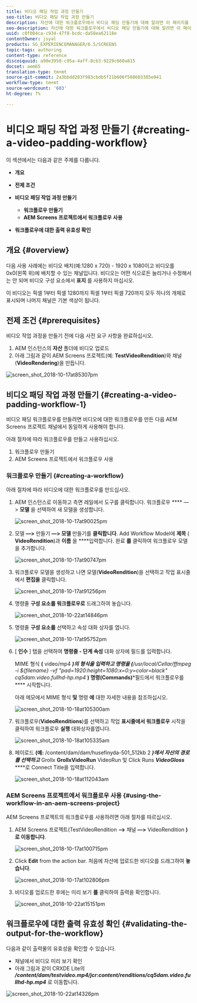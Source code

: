 ```yaml
---
title: 비디오 패딩 작업 과정 만들기
seo-title: 비디오 패딩 작업 과정 만들기
description: 자산에 대한 워크플로우에서 비디오 패딩 만들기에 대해 알려면 이 페이지를 따르십시오.
seo-description: 자산에 대한 워크플로우에서 비디오 패딩 만들기에 대해 알려면 이 페이지를 따르십시오.
uuid: c0f004ca-c934-47f8-bcdc-da58ea62118e
contentOwner: jsyal
products: SG_EXPERIENCEMANAGER/6.5/SCREENS
topic-tags: authoring
content-type: reference
discoiquuid: a90e3950-c95a-4aff-8cb3-9229c660a815
docset: aem65
translation-type: tm+mt
source-git-commit: 2a3bbdd283f983cbdb5f21b606f508603385e041
workflow-type: tm+mt
source-wordcount: '603'
ht-degree: 7%

---
```



# 비디오 패딩 작업 과정 만들기 {#creating-a-video-padding-workflow}

이 섹션에서는 다음과 같은 주제를 다룹니다.

* **개요**
* **전제 조건**
* **비디오 패딩 작업 과정 만들기**
   * **워크플로우 만들기**
   * **AEM Screens 프로젝트에서 워크플로우 사용**

* **워크플로우에 대한 출력 유효성 확인**

## 개요 {#overview}

다음 사용 사례에는 비디오 배치(예:1280 x 720) - 1920 x 1080이고 비디오를 0x0(왼쪽 위)에 배치할 수 있는 채널입니다. 비디오는 어떤 식으로든 늘리거나 수정해서는 안 되며 비디오 구성 요소에서 **표지** 를 사용하지 마십시오.

이 비디오는 픽셀 1부터 픽셀 1280까지 픽셀 1부터 픽셀 720까지 모두 하나의 개체로 표시되며 나머지 채널은 기본 색상이 됩니다.

## 전제 조건 {#prerequisites}

비디오 작업 과정을 만들기 전에 다음 사전 요구 사항을 완료하십시오.

1. AEM 인스턴스의 **자산** 폴더에 비디오 업로드
1. 아래 그림과 같이 AEM Screens 프로젝트(예: **TestVideoRendition**)와 채널(**VideoRendering**)을 만듭니다.

![screen_shot_2018-10-17at85307pm](assets/screen_shot_2018-10-17at85307pm.png)

## 비디오 패딩 작업 과정 만들기 {#creating-a-video-padding-workflow-1}

비디오 패딩 워크플로우를 만들려면 비디오에 대한 워크플로우를 만든 다음 AEM Screens 프로젝트 채널에서 동일하게 사용해야 합니다.

아래 절차에 따라 워크플로우를 만들고 사용하십시오.

1. 워크플로우 만들기
1. AEM Screens 프로젝트에서 워크플로우 사용

### 워크플로우 만들기 {#creating-a-workflow}

아래 절차에 따라 비디오에 대한 워크플로우를 만드십시오.

1. AEM 인스턴스로 이동하고 측면 레일에서 도구를 클릭합니다. 워크플로우 **** —> **모델** 을 선택하여 새 모델을 생성합니다.

   ![screen_shot_2018-10-17at90025pm](assets/screen_shot_2018-10-17at90025pm.png)

1. 모델 **—>** 만들기 **—> 모델** 만들기를 **클릭합니다**. Add Workflow Model에 **제목** ( **VideoRendition**)과 **이름** 을 ****&#x200B;입력합니다. 완료 **를** 클릭하여 워크플로우 모델을 추가합니다.

   ![screen_shot_2018-10-17at90747pm](assets/screen_shot_2018-10-17at90747pm.png)

1. 워크플로우 모델을 생성하고 나면 모델(**VideoRendition**)을 선택하고 작업 표시줄에서 **편집을** 클릭합니다.

   ![screen_shot_2018-10-17at91256pm](assets/screen_shot_2018-10-17at91256pm.png)

1. 명령줄 **구성 요소를 워크플로우로** 드래그하여 놓습니다.

   ![screen_shot_2018-10-22at14846pm](assets/screen_shot_2018-10-22at14846pm.png)

1. 명령줄 **구성 요소를** 선택하고 속성 대화 상자를 엽니다.

   ![screen_shot_2018-10-17at95752pm](assets/screen_shot_2018-10-17at95752pm.png)

1. [ **인수** ] 탭을 선택하여 **명령줄 - 단계 속성** 대화 상자에 필드를 입력합니다.

   MIME 형식 **(** video/mp4 ***)의 형식을 입력하고 명령을 (****/usr/local/Cellar/ffmpeg -i ${filename} -vf &quot;pad=1920:height=1080:x=0:y=color=black&quot; cq5dam.video.fullhd-hp.mp4* **) 명령(Commands)***&#x200B;필드에서 워크플로우를 **** 시작합니다.

   아래 메모에서 MIME 형식 **및** 명령 **에** 대한 자세한 내용을 참조하십시오.

   ![screen_shot_2018-10-18at105300am](assets/screen_shot_2018-10-18at105300am.png)

1. 워크플로우(**VideoRenditions**)를 선택하고 작업 **표시줄에서 워크플로우** 시작을 클릭하여 워크플로우 **실행** 대화상자를엽니다.

   ![screen_shot_2018-10-18at105335am](assets/screen_shot_2018-10-18at105335am.png)

1. 페이로드 **(예:** /content/dam/dam/husefinyda-501_512kb 2 ***)에서 자산의 경로를 선택하고*** Grollx **GrollxVideoRun** VideoRun 및 Click Runs ***VideoGloss*** ****&#x200B;로 Connect Title을 입력합니다.

   ![screen_shot_2018-10-18at112043am](assets/screen_shot_2018-10-18at112043am.png)

### AEM Screens 프로젝트에서 워크플로우 사용 {#using-the-workflow-in-an-aem-screens-project}

AEM Screens 프로젝트의 워크플로우를 사용하려면 아래 절차를 따르십시오.

1. AEM Screens 프로젝트(TestVideoRendition **—>** 채널 **—>** VideoRendition **)로 이동합니다**.

   ![screen_shot_2018-10-17at100715pm](assets/screen_shot_2018-10-17at100715pm.png)

1. Click **Edit** from the action bar. 처음에 자산에 업로드한 비디오를 드래그하여 **놓습니다**.

   ![screen_shot_2018-10-17at102806pm](assets/screen_shot_2018-10-17at102806pm.png)

1. 비디오를 업로드한 후에는 미리 보기 **를** 클릭하여 출력을 확인합니다.

   ![screen_shot_2018-10-22at15151pm](assets/screen_shot_2018-10-22at15151pm.png)

## 워크플로우에 대한 출력 유효성 확인 {#validating-the-output-for-the-workflow}

다음과 같이 출력물의 유효성을 확인할 수 있습니다.

* 채널에서 비디오 미리 보기 확인
* 아래 그림과 같이 CRXDE Lite의 ***/content/dam/testvideo.mp4/jcr:content/renditions/cq5dam.video.fullhd-hp.mp4*** 로 이동합니다.

![screen_shot_2018-10-22at14326pm](assets/screen_shot_2018-10-22at14326pm.png)

